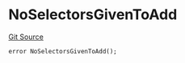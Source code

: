 # NoSelectorsGivenToAdd
[Git Source](https://github.com/thrackle-io/tron/blob/63fcd46f6c4c395f84afa43dab91856da44b1c42/src/protocol/economic/ruleProcessor/RuleProcessorDiamondLib.sol)


```solidity
error NoSelectorsGivenToAdd();
```

